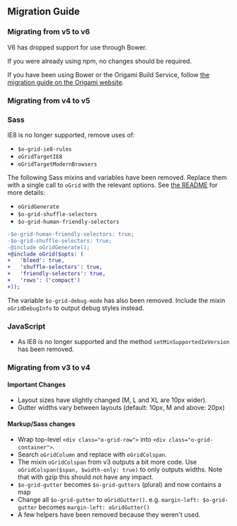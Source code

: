 ## Migration Guide

### Migrating from v5 to v6

V6 has dropped support for use through Bower.

If you were already using npm, no changes should be required.

If you have been using Bower or the Origami Build Service, follow [the migration guide on the Origami website](https://origami.ft.com/documentation/tutorials/bower-to-npm/).

### Migrating from v4 to v5

### Sass

IE8 is no longer supported, remove uses of:

- `$o-grid-ie8-rules`
- `oGridTargetIE8`
- `oGridTargetModernBrowsers`

The following Sass mixins and variables have been removed. Replace them with a single call to `oGrid` with the relevant options. See [the README](./README.md) for more details:

- `oGridGenerate`
- `$o-grid-shuffle-selectors`
- `$o-grid-human-friendly-selectors`

```diff
-$o-grid-human-friendly-selectors: true;
-$o-grid-shuffle-selectors: true;
-@include oGridGenerate();
+@include oGrid($opts: (
+	'bleed': true,
+	'shuffle-selectors': true,
+	'friendly-selectors': true,
+	'rows': ('compact')
+));
```

The variable `$o-grid-debug-mode` has also been removed. Include the mixin `oGridDebugInfo` to output debug styles instead.

### JavaScript

- As IE8 is no longer supported and the method `setMinSupportedIeVersion` has been removed.

### Migrating from v3 to v4

#### Important Changes

- Layout sizes have slightly changed (M, L and XL are 10px wider).
- Gutter widths vary between layouts (default: 10px, M and above: 20px)

#### Markup/Sass changes

- Wrap top-level `<div class="o-grid-row">` into `<div class="o-grid-container">`.
- Search `oGridColumn` and replace with `oGridColspan`.
- The mixin `oGridColspan` from v3 outputs a bit more code. Use `oGridColspan($span, $width-only: true)` to only outputs widths. Note that with gzip this should not have any impact.
- `$o-grid-gutter` becomes `$o-grid-gutters` (plural) and now contains a map
- Change all `$o-grid-gutter` to `oGridGutter()`. e.g. `margin-left: $o-grid-gutter` becomes `margin-left: oGridGutter()`
- A few helpers have been removed because they weren't used.

